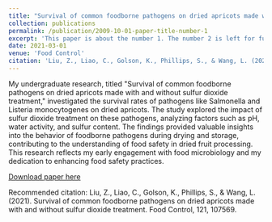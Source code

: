 ```yaml
---
title: "Survival of common foodborne pathogens on dried apricots made with and without sulfur dioxide treatment"
collection: publications
permalink: /publication/2009-10-01-paper-title-number-1
excerpt: 'This paper is about the number 1. The number 2 is left for future work.'
date: 2021-03-01
venue: 'Food Control'
citation: 'Liu, Z., Liao, C., Golson, K., Phillips, S., & Wang, L. (2021). Survival of common foodborne pathogens on dried apricots made with and without sulfur dioxide treatment. Food Control, 121, 107569.'
---
```

My undergraduate research, titled "Survival of common foodborne pathogens on dried apricots made with and without sulfur dioxide treatment," investigated the survival rates of pathogens like Salmonella and Listeria monocytogenes on dried apricots. The study explored the impact of sulfur dioxide treatment on these pathogens, analyzing factors such as pH, water activity, and sulfur content. The findings provided valuable insights into the behavior of foodborne pathogens during drying and storage, contributing to the understanding of food safety in dried fruit processing. This research reflects my early engagement with food microbiology and my dedication to enhancing food safety practices.

[Download paper here](https://drive.google.com/file/d/1NKahF4q43ahBDtGTsPBu-Je0PHRcUyHz/view)

Recommended citation: Liu, Z., Liao, C., Golson, K., Phillips, S., & Wang, L. (2021). Survival of common foodborne pathogens on dried apricots made with and without sulfur dioxide treatment. Food Control, 121, 107569.
